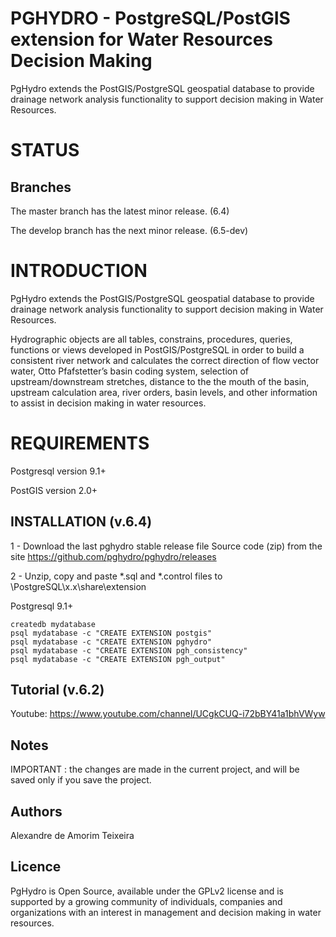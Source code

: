 # PGHYDRO - PostgreSQL/PostGIS extension for Water Resources Decision Making
PgHydro extends the PostGIS/PostgreSQL geospatial database to provide drainage network analysis functionality to support decision making in Water Resources.

# STATUS

## Branches

The master branch has the latest minor release. (6.4)

The develop branch has the next minor release. (6.5-dev)

# INTRODUCTION

PgHydro extends the PostGIS/PostgreSQL geospatial database to provide drainage network analysis functionality to support decision making in Water Resources.

Hydrographic objects are all  tables, constrains, procedures, queries, functions or views developed in PostGIS/PostgreSQL in order to build a consistent river network and calculates the correct direction of flow vector water, Otto Pfafstetter’s basin coding system, selection of  upstream/downstream stretches, distance to the the mouth of the basin, upstream calculation area, river orders, basin levels, and other information to assist in decision making in water resources.

# REQUIREMENTS

Postgresql version 9.1+

PostGIS version 2.0+

## INSTALLATION (v.6.4)

1 - Download the last pghydro stable release file Source code (zip) from the site https://github.com/pghydro/pghydro/releases

2 - Unzip, copy and paste *.sql and *.control files to \PostgreSQL\x.x\share\extension

Postgresql 9.1+

	createdb mydatabase
	psql mydatabase -c "CREATE EXTENSION postgis"
	psql mydatabase -c "CREATE EXTENSION pghydro"
	psql mydatabase -c "CREATE EXTENSION pgh_consistency"
	psql mydatabase -c "CREATE EXTENSION pgh_output"

## Tutorial (v.6.2)

Youtube: https://www.youtube.com/channel/UCgkCUQ-i72bBY41a1bhVWyw

## Notes

IMPORTANT : the changes are made in the current project, and will be saved only if you save the project.

## Authors

Alexandre de Amorim Teixeira

## Licence

PgHydro is Open Source, available under the GPLv2 license and is supported by a growing community of individuals, companies and organizations with an interest in management and decision making in water resources.
